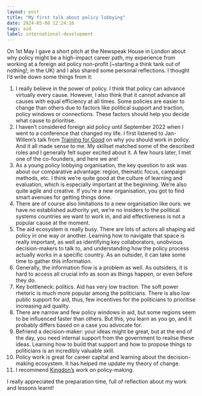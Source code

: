 ```yaml
---
layout: post
title: "My first talk about policy lobbying"
date: 2024-05-08 12:24:16
tags: aid
label: international-development
---
```


On 1st May I gave a short pitch at the Newspeak House in London about why policy might be a high-impact career path, my experience from working at a foreign aid policy non-profit (~starting a think tank out of nothing!; in the UK) and I also shared some personal reflections. I thought I’d write down some things from it:

1. I really believe in the power of policy. I think that policy can advance virtually every cause. However, I also think that it cannot advance all causes with equal efficiency at all times. Some policies are easier to change than others due to factors like political support and traction, policy windows or connections. These factors should help you decide what cause to prioritise.
2. I haven’t considered foreign aid policy until September 2022 when I went to a conference that changed my life. I first listened to Jan-Willem’s talk from [Training for Good](https://www.trainingforgood.com/) on why you should work in policy. And it all made sense to me. My skillset matched some of the described roles and I generally felt super excited about it. A few hours later, I met one of the co-founders, and here we are!
3. As a young policy lobbying organisation, the key question to ask was about our comparative advantage: region, thematic focus, campaign methods, etc. I think we’re quite good at the culture of learning and evaluation, which is especially important at the beginning. We’re also quite agile and creative. If you’re a new organisation, you got to find smart avenues for getting things done.
4. There are of course also limitations to a new organisation like ours: we have no established authority yet, we’re no insiders to the political systems countries we want to work in, and aid effectiveness is not a popular cause at the moment.
5. The aid ecosystem is really busy. There are lots of actors all shaping aid policy in one way or another. Learning how to navigate that space is really important, as well as identifying key collaborators, unobvious decision-makers to talk to, and understanding how the policy process actually works in a specific country. As an outsider, it can take some time to gather this information.
6. Generally, the information flow is a problem as well. As outsiders, it is hard to access all crucial info as soon as things happen, or even before they do.
7. Key bottleneck: politics. Aid has very low traction. The soft power rhetoric is much more popular among the politicians. There is also low public support for aid, thus, few incentives for the politicians to prioritise increasing aid quality.
8. There are narrow and few policy windows in aid, but some regions seem to be influenced faster than others. But this, you learn as you go, and it probably differs based on a case you advocate for.
9. Befriend a decision-maker: your ideas might be great, but at the end of the day, you need internal support from the government to realise these ideas. Learning how to build that support and how to propose things to politicians is an incredibly valuable skill.
10. Policy work is great for career capital and learning about the decision-making ecosystem. It has helped me update my theory of change.
11. I recommend [Kingdon’s](https://www.goodreads.com/book/show/48573.Agendas_Alternatives_and_Public_Policies) work on policy-making.

I really appreciated the preparation time, full of reflection about my work and lessons learnt!
